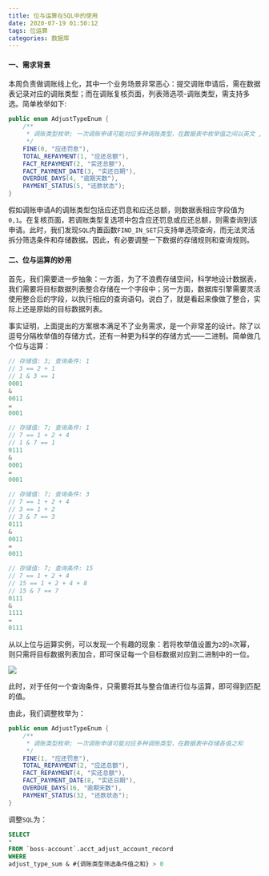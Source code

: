 ```yaml
---
title: 位与运算在SQL中的使用
date: 2020-07-19 01:50:12
tags: 位运算
categories: 数据库
---
```


#### 一、需求背景

本周负责做调账线上化，其中一个业务场景非常恶心：提交调账申请后，需在数据表记录对应的调账类型；而在调账复核页面，列表筛选项-调账类型，需支持多选。简单枚举如下:

```java
public enum AdjustTypeEnum {
    /**
     * 调账类型枚举; 一次调账申请可能对应多种调账类型，在数据表中枚举值之间以英文 , 分隔
     */
    FINE(0, "应还罚息"),
    TOTAL_REPAYMENT(1, "应还总额"),
    FACT_REPAYMENT(2, "实还总额"),
    FACT_PAYMENT_DATE(3, "实还日期"),
    OVERDUE_DAYS(4, "逾期天数"),
    PAYMENT_STATUS(5, "还款状态");
}
```

假如调账申请A的调账类型包括应还罚息和应还总额，则数据表相应字段值为`0,1`。在复核页面，若调账类型复选项中包含应还罚息或应还总额，则需查询到该申请。此时，我们发现`SQL`内置函数`FIND_IN_SET`只支持单选项查询，而无法灵活拆分筛选条件和存储数据。因此，有必要调整一下数据的存储规则和查询规则。

#### 二、位与运算的妙用

首先，我们需要进一步抽象：一方面，为了不浪费存储空间，科学地设计数据表，我们需要将目标数据列表整合存储在一个字段中；另一方面，数据库引擎需要灵活使用整合后的字段，以执行相应的查询语句。说白了，就是看起来像做了整合，实际上还是原始的目标数据列表。

事实证明，上面提出的方案根本满足不了业务需求，是一个非常差的设计。除了以逗号分隔枚举值的存储方式，还有一种更为科学的存储方式——二进制。简单做几个位与运算：

```c
// 存储值: 3; 查询条件: 1
// 3 == 2 + 1
// 1 & 3 == 1
0001
&
0011
=
0001    
```

```c
// 存储值: 7; 查询条件: 1
// 7 == 1 + 2 + 4
// 1 & 7 == 1
0111
&
0001
=
0001
```

```c
// 存储值: 7; 查询条件: 3
// 7 == 1 + 2 + 4
// 3 == 1 + 2
// 3 & 7 == 3
0111
&
0011
=
0011
```

```c
// 存储值: 7; 查询条件: 15
// 7 == 1 + 2 + 4
// 15 == 1 + 2 + 4 + 8
// 15 & 7 == 7
0111
&
1111
=
0111
```

从以上位与运算实例，可以发现一个有趣的现象：若将枚举值设置为`2`的`n`次幂，则只需将目标数据列表加合，即可保证每一个目标数据对应到二进制中的一位。

![](http://www.plantuml.com/plantuml/png/TP9TIyCm58Rl-oj2hsTf-j7fjfGL5q6OcwoPC8QCQjArMBkHLhrG_xinSP14xSKBvpbFtuj3fbrVyFxbkN4SMkzvSQn0n_Whu-3T0UBZHVj4QmuGcA_6ZaJjWR9jLnL79YXdZmTE1-2jfdqbPWyEGCNgVTNBuLxxnzysnGDh17SdfPzwdlSnAM4AHGOoGvcHp5Xcaa9Nwxxujnl-wdR5-hGDpEtLzG8Zg0kXAP0boUQx5RxDDZTuGL2Wkv5LbbqIJOrqDVv3_H5tiunWTAxRYMalx_1gjiP2tEG89hevDCrJPKuoiivH6BZ6sKTbSfRACunAVwppMF7Gvf7YaSr3nMER1uedDeUA3stkAmub_tIchANVB_0B)

此时，对于任何一个查询条件，只需要将其与整合值进行位与运算，即可得到匹配的值。

由此，我们调整枚举为：

```java
public enum AdjustTypeEnum {
    /**
     * 调账类型枚举; 一次调账申请可能对应多种调账类型，在数据表中存储各值之和
     */
    FINE(1, "应还罚息"),
    TOTAL_REPAYMENT(2, "应还总额"),
    FACT_REPAYMENT(4, "实还总额"),
    FACT_PAYMENT_DATE(8, "实还日期"),
    OVERDUE_DAYS(16, "逾期天数"),
    PAYMENT_STATUS(32, "还款状态");
}
```

调整`SQL`为：

```sql
SELECT
*
FROM `boss-account`.acct_adjust_account_record
WHERE
adjust_type_sum & #{调账类型筛选条件值之和} > 0
```







